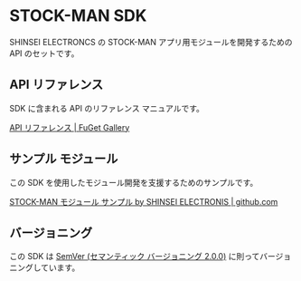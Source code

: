 # STOCK-MAN SDK

SHINSEI ELECTRONCS の STOCK-MAN アプリ用モジュールを開発するための API のセットです。



## API リファレンス

SDK に含まれる API  のリファレンス マニュアルです。

[API リファレンス | FuGet Gallery](https://www.fuget.org/packages/Storex.Core)




## サンプル モジュール

この SDK を使用したモジュール開発を支援するためのサンプルです。

[STOCK-MAN モジュール サンプル by SHINSEI ELECTRONIS | github.com](https://github.com/serevo/storex-samples)




## バージョニング

この SDK は [SemVer (セマンティック バージョニング 2.0.0)](https://semver.org/lang/ja/) に則ってバージョニングしています。